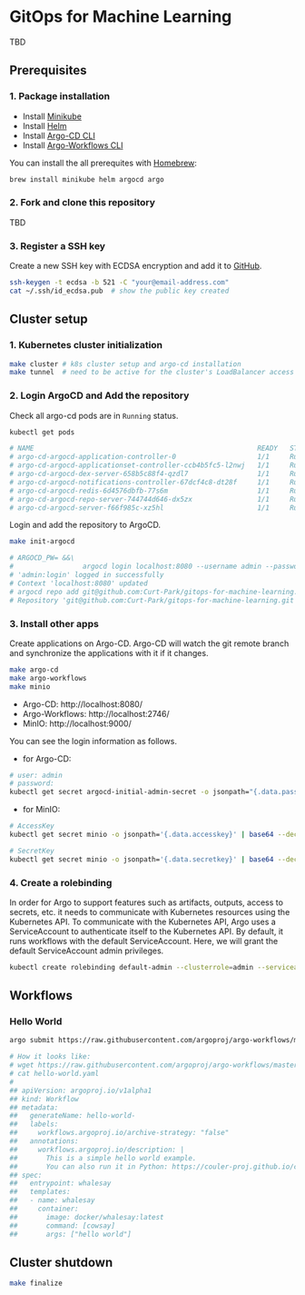# GitOps for Machine Learning
TBD


## Prerequisites

### 1. Package installation
- Install [Minikube](https://minikube.sigs.k8s.io/docs/start/)
- Install [Helm](https://helm.sh/docs/intro/install/)
- Install [Argo-CD CLI](https://argo-cd.readthedocs.io/en/stable/getting_started/#2-download-argo-cd-cli)
- Install [Argo-Workflows CLI](https://github.com/argoproj/argo-workflows/releases/tag/v3.3.9)

You can install the all prerequites with [Homebrew](https://brew.sh/):

```bash
brew install minikube helm argocd argo
```

### 2. Fork and clone this repository
TBD

### 3. Register a SSH key
Create a new SSH key with ECDSA encryption and add it to [GitHub](https://github.com/settings/keys).

```bash
ssh-keygen -t ecdsa -b 521 -C "your@email-address.com"
cat ~/.ssh/id_ecdsa.pub  # show the public key created
```

## Cluster setup

### 1. Kubernetes cluster initialization

```bash
make cluster # k8s cluster setup and argo-cd installation
make tunnel  # need to be active for the cluster's LoadBalancer access
```

### 2. Login ArgoCD and Add the repository
Check all argo-cd pods are in `Running` status.

```bash
kubectl get pods

# NAME                                                       READY   STATUS    RESTARTS   AGE
# argo-cd-argocd-application-controller-0                    1/1     Running   0          22m
# argo-cd-argocd-applicationset-controller-ccb4b5fc5-l2nwj   1/1     Running   0          22m
# argo-cd-argocd-dex-server-658b5c88f4-qzdl7                 1/1     Running   0          22m
# argo-cd-argocd-notifications-controller-67dcf4c8-dt28f     1/1     Running   0          22m
# argo-cd-argocd-redis-6d4576dbfb-77s6m                      1/1     Running   0          22m
# argo-cd-argocd-repo-server-744744d646-dx5zx                1/1     Running   0          22m
# argo-cd-argocd-server-f66f985c-xz5hl                       1/1     Running   0          22m
```

Login and add the repository to ArgoCD.

```bash
make init-argocd

# ARGOCD_PW= &&\
#                 argocd login localhost:8080 --username admin --password ******** --insecure
# 'admin:login' logged in successfully
# Context 'localhost:8080' updated
# argocd repo add git@github.com:Curt-Park/gitops-for-machine-learning.git --ssh-private-key-path ~/.ssh/id_ecdsa
# Repository 'git@github.com:Curt-Park/gitops-for-machine-learning.git' added
```

### 3. Install other apps
Create applications on Argo-CD.
Argo-CD will watch the git remote branch and synchronize the applications with it if it changes.

```bash
make argo-cd
make argo-workflows
make minio
```

- Argo-CD: http://localhost:8080/
- Argo-Workflows: http://localhost:2746/
- MinIO: http://localhost:9000/

You can see the login information as follows.

- for Argo-CD:
```bash
# user: admin
# password:
kubectl get secret argocd-initial-admin-secret -o jsonpath="{.data.password}" | base64 --decode
```

- for MinIO:
```bash
# AccessKey
kubectl get secret minio -o jsonpath='{.data.accesskey}' | base64 --decode

# SecretKey
kubectl get secret minio -o jsonpath='{.data.secretkey}' | base64 --decode
```

### 4. Create a rolebinding
In order for Argo to support features such as artifacts, outputs, access to secrets, etc. it needs to communicate with Kubernetes resources using the Kubernetes API.
To communicate with the Kubernetes API, Argo uses a ServiceAccount to authenticate itself to the Kubernetes API.
By default, it runs workflows with the default ServiceAccount.
Here, we will grant the default ServiceAccount admin privileges.

```bash
kubectl create rolebinding default-admin --clusterrole=admin --serviceaccount=default:default
```

## Workflows

### Hello World
```bash
argo submit https://raw.githubusercontent.com/argoproj/argo-workflows/master/examples/hello-world.yaml --watch

# How it looks like:
# wget https://raw.githubusercontent.com/argoproj/argo-workflows/master/examples/hello-world.yaml
# cat hello-world.yaml
#
## apiVersion: argoproj.io/v1alpha1
## kind: Workflow
## metadata:
##   generateName: hello-world-
##   labels:
##     workflows.argoproj.io/archive-strategy: "false"
##   annotations:
##     workflows.argoproj.io/description: |
##       This is a simple hello world example.
##       You can also run it in Python: https://couler-proj.github.io/couler/examples/#hello-world
## spec:
##   entrypoint: whalesay
##   templates:
##   - name: whalesay
##     container:
##       image: docker/whalesay:latest
##       command: [cowsay]
##       args: ["hello world"]
```

## Cluster shutdown
```bash
make finalize
```
